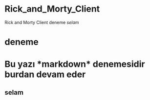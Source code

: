 # Rick_and_Morty_Client
 Rick and Morty Client  deneme
 *selam*
<h1>deneme<h1>
 Bu yazı *markdown* denemesidir  
 burdan devam eder
<h2>selam<h2>
